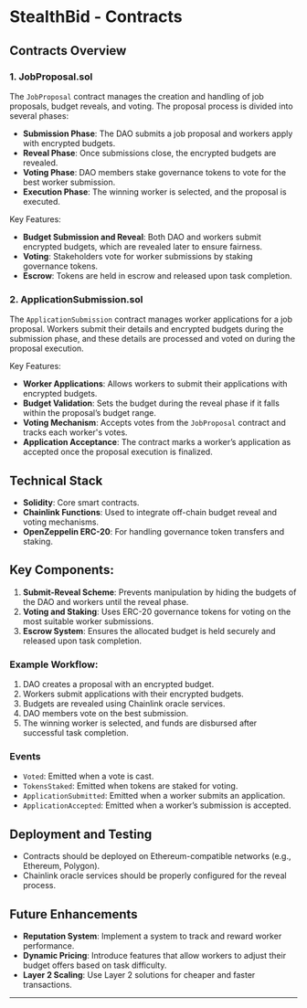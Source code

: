 # StealthBid - Contracts

## Contracts Overview

### 1. **JobProposal.sol**
The `JobProposal` contract manages the creation and handling of job proposals, budget reveals, and voting. The proposal process is divided into several phases: 

- **Submission Phase**: The DAO submits a job proposal and workers apply with encrypted budgets.
- **Reveal Phase**: Once submissions close, the encrypted budgets are revealed.
- **Voting Phase**: DAO members stake governance tokens to vote for the best worker submission.
- **Execution Phase**: The winning worker is selected, and the proposal is executed.

Key Features:
- **Budget Submission and Reveal**: Both DAO and workers submit encrypted budgets, which are revealed later to ensure fairness.
- **Voting**: Stakeholders vote for worker submissions by staking governance tokens.
- **Escrow**: Tokens are held in escrow and released upon task completion.

### 2. **ApplicationSubmission.sol**
The `ApplicationSubmission` contract manages worker applications for a job proposal. Workers submit their details and encrypted budgets during the submission phase, and these details are processed and voted on during the proposal execution.

Key Features:
- **Worker Applications**: Allows workers to submit their applications with encrypted budgets.
- **Budget Validation**: Sets the budget during the reveal phase if it falls within the proposal’s budget range.
- **Voting Mechanism**: Accepts votes from the `JobProposal` contract and tracks each worker's votes.
- **Application Acceptance**: The contract marks a worker’s application as accepted once the proposal execution is finalized.

## Technical Stack
- **Solidity**: Core smart contracts.
- **Chainlink Functions**: Used to integrate off-chain budget reveal and voting mechanisms.
- **OpenZeppelin ERC-20**: For handling governance token transfers and staking.
  
## Key Components:
1. **Submit-Reveal Scheme**: Prevents manipulation by hiding the budgets of the DAO and workers until the reveal phase.
2. **Voting and Staking**: Uses ERC-20 governance tokens for voting on the most suitable worker submissions.
3. **Escrow System**: Ensures the allocated budget is held securely and released upon task completion.

### Example Workflow:
1. DAO creates a proposal with an encrypted budget.
2. Workers submit applications with their encrypted budgets.
3. Budgets are revealed using Chainlink oracle services.
4. DAO members vote on the best submission.
5. The winning worker is selected, and funds are disbursed after successful task completion.

### Events
- `Voted`: Emitted when a vote is cast.
- `TokensStaked`: Emitted when tokens are staked for voting.
- `ApplicationSubmitted`: Emitted when a worker submits an application.
- `ApplicationAccepted`: Emitted when a worker’s submission is accepted.

## Deployment and Testing
- Contracts should be deployed on Ethereum-compatible networks (e.g., Ethereum, Polygon).
- Chainlink oracle services should be properly configured for the reveal process.
  
## Future Enhancements
- **Reputation System**: Implement a system to track and reward worker performance.
- **Dynamic Pricing**: Introduce features that allow workers to adjust their budget offers based on task difficulty. 
- **Layer 2 Scaling**: Use Layer 2 solutions for cheaper and faster transactions.
---
